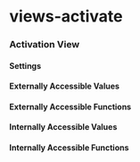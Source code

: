 # views-activate

### Activation View


#### Settings



#### Externally Accessible Values



#### Externally Accessible Functions



#### Internally Accessible Values



#### Internally Accessible Functions


